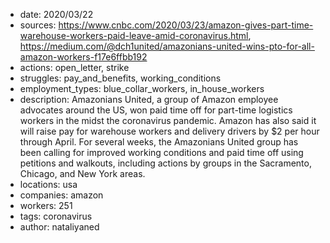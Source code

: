 - date: 2020/03/22
- sources: https://www.cnbc.com/2020/03/23/amazon-gives-part-time-warehouse-workers-paid-leave-amid-coronavirus.html, https://medium.com/@dch1united/amazonians-united-wins-pto-for-all-amazon-workers-f17e6ffbb192
- actions: open_letter, strike
- struggles: pay_and_benefits, working_conditions
- employment_types: blue_collar_workers, in_house_workers
- description: Amazonians United, a group of Amazon employee advocates around the US, won paid time off for part-time logistics workers in the midst the coronavirus pandemic. Amazon has also said it will raise pay for warehouse workers and delivery drivers by $2 per hour through April. For several weeks, the Amazonians United group has been calling for improved working conditions and paid time off using petitions and walkouts, including actions by groups in the Sacramento, Chicago, and New York areas.
- locations: usa
- companies: amazon
- workers: 251
- tags: coronavirus
- author: nataliyaned
